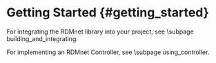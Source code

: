 # Getting Started                                            {#getting_started}

For integrating the RDMnet library into your project, see \subpage building_and_integrating.

For implementing an RDMnet Controller, see \subpage using_controller.
